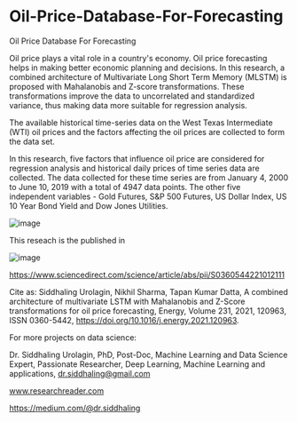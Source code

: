 # Oil-Price-Database-For-Forecasting
Oil Price Database For Forecasting

Oil price plays a vital role in a country's economy. Oil price forecasting helps in making better economic planning and decisions. In this research, a combined architecture of Multivariate Long Short Term Memory (MLSTM) is proposed with Mahalanobis and Z-score transformations. These transformations improve the data to uncorrelated and standardized variance, thus making data more suitable for regression analysis.

The available historical time-series data on the West Texas Intermediate (WTI) oil prices and the factors affecting the oil prices are collected to form the data set.


In this research, five factors that influence oil price are considered for regression analysis and historical daily prices of time series data are collected.
The data collected for these time series are from January 4, 2000 to June 10, 2019 with a total of 4947 data points. The other five independent variables - Gold
Futures, S&P 500 Futures, US Dollar Index, US 10 Year Bond Yield and Dow Jones Utilities.

![image](https://user-images.githubusercontent.com/33411128/124113129-223aa280-da7c-11eb-9dda-ba56e0241c83.png)

This reseach is the published in 

![image](https://user-images.githubusercontent.com/33411128/124113948-0edc0700-da7d-11eb-87a5-0eeea1debd5a.png)

https://www.sciencedirect.com/science/article/abs/pii/S0360544221012111

Cite as: Siddhaling Urolagin, Nikhil Sharma, Tapan Kumar Datta, A combined architecture of multivariate LSTM with Mahalanobis and Z-Score transformations for oil price forecasting, Energy, Volume 231, 2021, 120963, ISSN 0360-5442, https://doi.org/10.1016/j.energy.2021.120963.

For more projects on data science:

Dr. Siddhaling Urolagin,
PhD, Post-Doc, Machine Learning and Data Science Expert,
Passionate Researcher, Deep Learning, Machine Learning and applications,
dr.siddhaling@gmail.com

www.researchreader.com

https://medium.com/@dr.siddhaling
